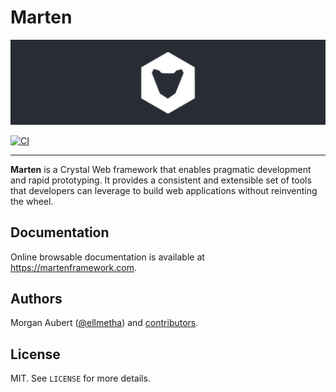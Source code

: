 # Marten

![logo](docs/files/hero.svg)

[![CI](https://github.com/martenframework/marten/workflows/CI/badge.svg)](https://github.com/martenframework/marten/actions)

---

**Marten** is a Crystal Web framework that enables pragmatic development and rapid prototyping. It 
provides a consistent and extensible set of tools that developers can leverage to build web applications without 
reinventing the wheel.

## Documentation

Online browsable documentation is available at https://martenframework.com.

## Authors

Morgan Aubert ([@ellmetha](https://github.com/ellmetha)) and 
[contributors](https://github.com/martenframework/marten/contributors).

## License

MIT. See ``LICENSE`` for more details.
